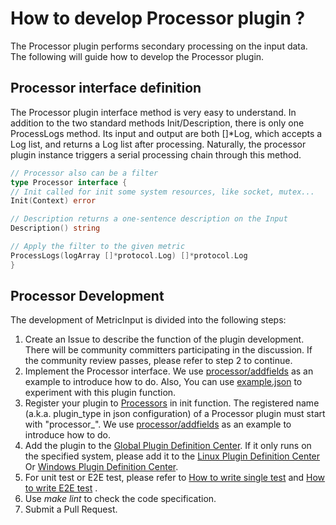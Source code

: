 # How to develop Processor plugin ?

The Processor plugin performs secondary processing on the input data. The following will guide how to develop the
Processor plugin.

## Processor interface definition

The Processor plugin interface method is very easy to understand. In addition to the two standard methods
Init/Description, there is only one ProcessLogs method. Its input and output are both []*Log, which accepts a Log
list, and returns a Log list after processing. Naturally, the processor plugin instance triggers a serial processing chain
through this method.

```go
// Processor also can be a filter
type Processor interface {
// Init called for init some system resources, like socket, mutex...
Init(Context) error

// Description returns a one-sentence description on the Input
Description() string

// Apply the filter to the given metric
ProcessLogs(logArray []*protocol.Log) []*protocol.Log
}
```

## Processor Development

The development of MetricInput is divided into the following steps:

1. Create an Issue to describe the function of the plugin development. There will be community committers participating
   in the discussion. If the community review passes, please refer to step 2 to continue.
2. Implement the Processor interface. We
   use [processor/addfields](../../../plugins/processor/addfields/processor_add_fields.go)
   as an example to introduce how to do. Also, You can
   use [example.json](../../../plugins/processor/addfields/example.json) to experiment with this plugin function.
3. Register your plugin to [Processors](../../../plugin.go) in init function. The registered name (a.k.a. plugin_type in json configuration) of a Processor plugin must start with "processor_".  We
   use [processor/addfields](../../../plugins/processor/addfields/processor_add_fields.go)
   as an example to introduce how to do.
4. Add the plugin to the [Global Plugin Definition Center](../../../plugins/all/all.go). If it only runs on the
   specified system, please add it to the [Linux Plugin Definition Center](../../../plugins/all/all_linux.go)
   Or [Windows Plugin Definition Center](../../../plugins/all/all_windows.go).
5. For unit test or E2E test, please refer to [How to write single test](./How-to-write-unit-test.md)
   and [How to write E2E test](../../../test/README.md) .
6. Use *make lint* to check the code specification.
7. Submit a Pull Request.